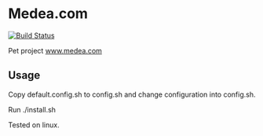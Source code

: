 # Medea.com

[![Build Status](https://travis-ci.org/drupal-composer/drupal-project.svg?branch=8.x)](https://travis-ci.org/drupal-composer/drupal-project)

Pet project www.medea.com

## Usage

Copy default.config.sh to config.sh and change configuration into config.sh.

Run
./install.sh

Tested on linux.